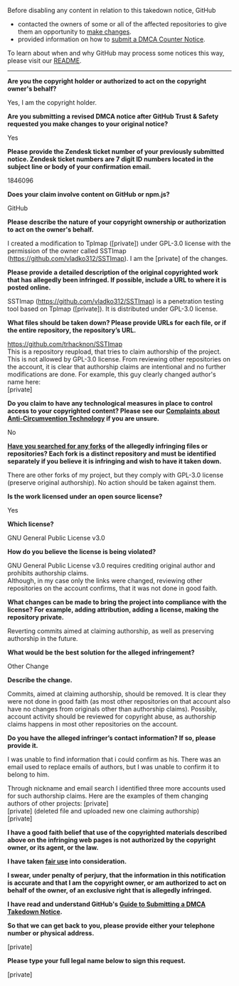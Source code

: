 Before disabling any content in relation to this takedown notice, GitHub
- contacted the owners of some or all of the affected repositories to give them an opportunity to [make changes](https://docs.github.com/en/github/site-policy/dmca-takedown-policy#a-how-does-this-actually-work).
- provided information on how to [submit a DMCA Counter Notice](https://docs.github.com/en/articles/guide-to-submitting-a-dmca-counter-notice).

To learn about when and why GitHub may process some notices this way, please visit our [README](https://github.com/github/dmca/blob/master/README.md#anatomy-of-a-takedown-notice).

---

**Are you the copyright holder or authorized to act on the copyright owner's behalf?**

Yes, I am the copyright holder.

**Are you submitting a revised DMCA notice after GitHub Trust & Safety requested you make changes to your original notice?**

Yes

**Please provide the Zendesk ticket number of your previously submitted notice. Zendesk ticket numbers are 7 digit ID numbers located in the subject line or body of your confirmation email.**

1846096

**Does your claim involve content on GitHub or npm.js?**

GitHub

**Please describe the nature of your copyright ownership or authorization to act on the owner's behalf.**

I created a modification to Tplmap ([private]) under GPL-3.0 license with the permission of the owner called SSTImap (https://github.com/vladko312/SSTImap). I am the [private] of the changes.

**Please provide a detailed description of the original copyrighted work that has allegedly been infringed. If possible, include a URL to where it is posted online.**

SSTImap (https://github.com/vladko312/SSTImap) is a penetration testing tool based on Tplmap ([private]). It is distributed under GPL-3.0 license.

**What files should be taken down? Please provide URLs for each file, or if the entire repository, the repository’s URL.**

https://github.com/trhacknon/SSTImap  
This is a repository reupload, that tries to claim authorship of the project. This is not allowed by GPL-3.0 license.
From reviewing other repositories on the account, it is clear that authorship claims are intentional and no further modifications are done.
For example, this guy clearly changed author's name here:  
[private]

**Do you claim to have any technological measures in place to control access to your copyrighted content? Please see our <a href="https://docs.github.com/articles/guide-to-submitting-a-dmca-takedown-notice#complaints-about-anti-circumvention-technology">Complaints about Anti-Circumvention Technology</a> if you are unsure.**

No

**<a href="https://docs.github.com/articles/dmca-takedown-policy#b-what-about-forks-or-whats-a-fork">Have you searched for any forks</a> of the allegedly infringing files or repositories? Each fork is a distinct repository and must be identified separately if you believe it is infringing and wish to have it taken down.**

There are other forks of my project, but they comply with GPL-3.0 license (preserve original authorship). No action should be taken against them.

**Is the work licensed under an open source license?**

Yes

**Which license?**

GNU General Public License v3.0

**How do you believe the license is being violated?**

GNU General Public License v3.0 requires crediting original author and prohibits authorship claims.  
Although, in my case only the links were changed, reviewing other repositories on the account confirms, that it was not done in good faith.

**What changes can be made to bring the project into compliance with the license? For example, adding attribution, adding a license, making the repository private.**

Reverting commits aimed at claiming authorship, as well as preserving authorship in the future.

**What would be the best solution for the alleged infringement?**

Other Change

**Describe the change.**

Commits, aimed at claiming authorship, should be removed.
It is clear they were not done in good faith (as most other repositories on that account also have no changes from originals other than authorship claims).
Possibly, account activity should be reviewed for copyright abuse, as authorship claims happens in most other repositories on the account.

**Do you have the alleged infringer’s contact information? If so, please provide it.**

I was unable to find information that i could confirm as his. There was an email used to replace emails of authors, but I was unable to confirm it to belong to him.

Through nickname and email search I identified three more accounts used for such authorship claims. Here are the examples of them changing authors of other projects:
[private]  
[private] (deleted file and uploaded new one claiming authorship)  
[private]

**I have a good faith belief that use of the copyrighted materials described above on the infringing web pages is not authorized by the copyright owner, or its agent, or the law.**

**I have taken <a href="https://www.lumendatabase.org/topics/22">fair use</a> into consideration.**

**I swear, under penalty of perjury, that the information in this notification is accurate and that I am the copyright owner, or am authorized to act on behalf of the owner, of an exclusive right that is allegedly infringed.**

**I have read and understand GitHub's <a href="https://docs.github.com/articles/guide-to-submitting-a-dmca-takedown-notice/">Guide to Submitting a DMCA Takedown Notice</a>.**

**So that we can get back to you, please provide either your telephone number or physical address.**

[private]

**Please type your full legal name below to sign this request.**

[private]
